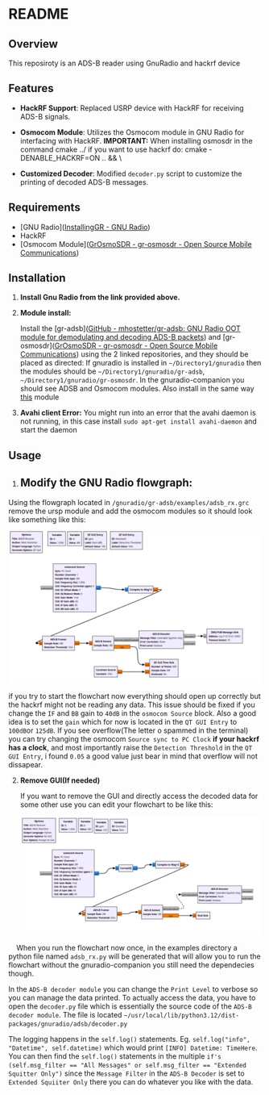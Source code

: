 # README

## Overview

This reposiroty is an ADS-B reader using GnuRadio and hackrf device

## Features

- **HackRF Support**: Replaced USRP device with HackRF for receiving ADS-B signals.
- **Osmocom Module**: Utilizes the Osmocom module in GNU Radio for interfacing with HackRF.
  **IMPORTANT:** When installing osmosdr in the command cmake ../ if you want to use hackrf do: cmake -DENABLE_HACKRF=ON .. && \
  
- **Customized Decoder**: Modified `decoder.py` script to customize the printing of decoded ADS-B messages.

## Requirements

- [GNU Radio]([InstallingGR - GNU Radio](https://wiki.gnuradio.org/index.php/InstallingGR))
- HackRF
- [Osmocom Module]([GrOsmoSDR - gr-osmosdr - Open Source Mobile Communications](https://osmocom.org/projects/gr-osmosdr/wiki))

## Installation

1. **Install Gnu Radio from the link provided above.**

2. **Module install:**
   
   Install the [gr-adsb]([GitHub - mhostetter/gr-adsb: GNU Radio OOT module for demodulating and decoding ADS-B packets](https://github.com/mhostetter/gr-adsb)) and [gr-osmosdr]([GrOsmoSDR - gr-osmosdr - Open Source Mobile Communications](https://osmocom.org/projects/gr-osmosdr/wiki)) using the 2 linked repositories, and they should be placed as directed: If gnuradio is installed in `~/Directory1/gnuradio` then the modules should be `~/Directory1/gnuradio/gr-adsb`, `~/Directory1/gnuradio/gr-osmosdr`. In the gnuradio-companion you should see ADSB and Osmocom modules. Also install in the same way [this](https://github.com/ghostop14/gr-correctiq) module
3. **Avahi client Error:**
   You might run into an error that the avahi daemon is not running, in this case install `sudo apt-get install avahi-daemon`       and start the daemon

## Usage

1. ## **Modify the GNU Radio flowgraph:**

Using the flowgraph located in `/gnuradio/gr-adsb/examples/adsb_rx.grc` remove the ursp module and add the osmocom modules so it should look like something like this:

<img title="" src="https://github.com/Gpette01/gr-adsb-hackrf/blob/main/images/Flowchart" alt="">

if you try to start the flowchart now everything should open up correctly but the hackrf might not be reading any data. This issue should be fixed if you change the `IF` and `BB` gain to `40dB` in the `osmocom Source` block. Also a good idea is to set the `gain` which for now is located in the `QT GUI Entry` to `100dB`or `125dB`. If you see overflow(The letter o spammed in the terminal) you can try changing the osmocom `Source sync to PC Clock` **if your hackrf has a clock**, and most importantly raise the `Detection Threshold` in the `QT GUI Entry`, i found `0.05` a good value just bear in mind that overflow will not dissapear.



2. **Remove GUI(If needed)**
   
   If you want to remove the GUI and directly access the decoded data for some other use you can edit your flowchart to be like this:
   
   <img title="" src="https://github.com/Gpette01/gr-adsb-hackrf/blob/main/images/Flowchart2" alt="">

    When you run the flowchart now once, in the examples directory a python file named `adsb_rx.py` will be generated that will allow you to run the flowchart without the gnuradio-companion you still need the dependecies though.

In the `ADS-B decoder module` you can change the `Print Level` to verbose so you can manage the data printed. To actually access the data, you have to open the `decoder.py` file which is essentially the source code of the `ADS-B decoder module`. The file is located `~/usr/local/lib/python3.12/dist-packages/gnuradio/adsb/decoder.py`

The logging happens in the `self.log()` statements. Eg. `self.log("info", "Datetime", self.datetime)` which would print `[INFO] Datetime: TimeHere`. You can then find the `self.log()` statements in the multiple `if's (self.msg_filter == "All Messages" or self.msg_filter == "Extended Squitter Only")` since the `Message Filter` in the `ADS-B Decoder` is set to `Extended Squiiter Only` there you can do whatever you like with the data.


